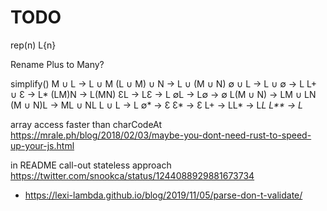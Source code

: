# TODO

rep(n)    L{n}

Rename Plus to Many?

simplify()
    M ∪ L → L ∪ M
    (L ∪ M) ∪ N → L ∪ (M ∪ N)
    ∅ ∪ L → L ∪ ∅ → L
    L+ ∪ Ɛ → L*
    (LM)N → L(MN)
    ƐL → LƐ → L
    ∅L → L∅ → ∅
    L(M ∪ N) → LM ∪ LN
    (M ∪ N)L → ML ∪ NL
    L ∪ L → L
    ∅* → Ɛ
    Ɛ* → Ɛ
    L+ → LL* → L*L
    L** → L*

array access faster than charCodeAt
<https://mrale.ph/blog/2018/02/03/maybe-you-dont-need-rust-to-speed-up-your-js.html>

in README call-out stateless approach
https://twitter.com/snookca/status/1244088929881673734

- https://lexi-lambda.github.io/blog/2019/11/05/parse-don-t-validate/